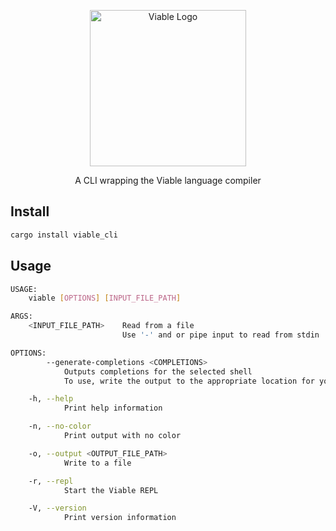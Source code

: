 <p align="center">
    <img alt="Viable Logo" height="250px" src="https://user-images.githubusercontent.com/14347895/159069181-53bce5b3-a831-43f1-8c14-af6c6ed7b92b.svg">
</p>

<p align="center">
A CLI wrapping the Viable language compiler
</p>

## Install

```sh
cargo install viable_cli
```

## Usage

```sh
USAGE:
    viable [OPTIONS] [INPUT_FILE_PATH]

ARGS:
    <INPUT_FILE_PATH>    Read from a file
                         Use '-' and or pipe input to read from stdin

OPTIONS:
        --generate-completions <COMPLETIONS>
            Outputs completions for the selected shell
            To use, write the output to the appropriate location for your shell

    -h, --help
            Print help information

    -n, --no-color
            Print output with no color

    -o, --output <OUTPUT_FILE_PATH>
            Write to a file

    -r, --repl
            Start the Viable REPL

    -V, --version
            Print version information
```
